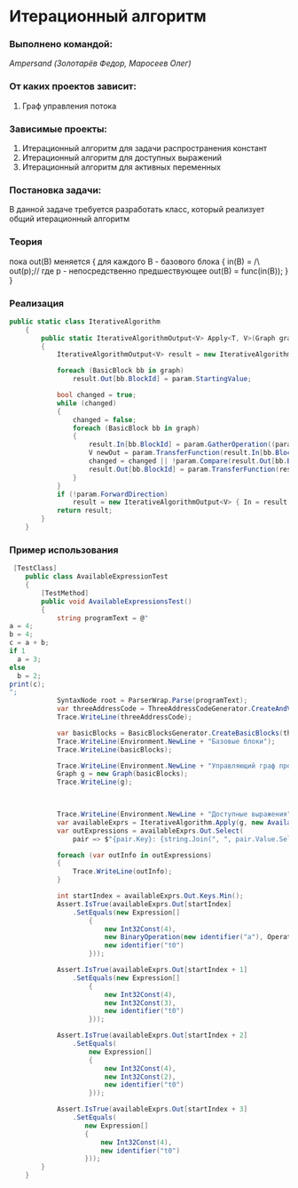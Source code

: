 # Итерационный алгоритм

### Выполнено командой:
*Ampersand (Золотарёв Федор, Маросеев Олег)*

### От каких проектов зависит:
1. Граф управления потока

### Зависимые проекты:
1. Итерационный алгоритм для задачи распространения констант
2. Итерационный алгоритм для доступных выражений 
3. Итерационный алгоритм для активных переменных 

### Постановка задачи:
В данной задаче требуется разработать класс, который реализует общий итерационный алгоритм

### Теория
пока out(B) меняется {
    для каждого B - базового блока {
        in(B) = /\ out(p);// где p - непосредственно предшествующее
        out(B) = func(in(B));
    }
}

### Реализация

```cs
public static class IterativeAlgorithm
    {
        public static IterativeAlgorithmOutput<V> Apply<T, V>(Graph graph, BasicIterativeAlgorithmParameters<V> param) where T : BasicIterativeAlgorithmParameters<V>
        {
            IterativeAlgorithmOutput<V> result = new IterativeAlgorithmOutput<V>();

            foreach (BasicBlock bb in graph)
                result.Out[bb.BlockId] = param.StartingValue;

            bool changed = true;
            while (changed)
            {
                changed = false;
                foreach (BasicBlock bb in graph)
                {
                    result.In[bb.BlockId] = param.GatherOperation((param.ForwardDirection ? graph.getParents(bb.BlockId) : graph.getAncestors(bb.BlockId)).Blocks.Select(b => result.Out[b.BlockId]));
                    V newOut = param.TransferFunction(result.In[bb.BlockId], bb);
                    changed = changed || !param.Compare(result.Out[bb.BlockId], newOut);
                    result.Out[bb.BlockId] = param.TransferFunction(result.In[bb.BlockId], bb);
                }
            }
            if (!param.ForwardDirection)
                result = new IterativeAlgorithmOutput<V> { In = result.Out, Out = result.In };
            return result;
        }
    }
```

### Пример использования

```cs
 [TestClass]
    public class AvailableExpressionTest
    {
        [TestMethod]
        public void AvailableExpressionsTest()
        {
            string programText = @"
a = 4;
b = 4;
c = a + b;
if 1 
  a = 3;
else
  b = 2;
print(c);
";
            SyntaxNode root = ParserWrap.Parse(programText);
            var threeAddressCode = ThreeAddressCodeGenerator.CreateAndVisit(root).Program;
            Trace.WriteLine(threeAddressCode);

            var basicBlocks = BasicBlocksGenerator.CreateBasicBlocks(threeAddressCode);
            Trace.WriteLine(Environment.NewLine + "Базовые блоки");
            Trace.WriteLine(basicBlocks);

            Trace.WriteLine(Environment.NewLine + "Управляющий граф программы");
            Graph g = new Graph(basicBlocks);
            Trace.WriteLine(g);


            
            Trace.WriteLine(Environment.NewLine + "Доступные выражения");
            var availableExprs = IterativeAlgorithm.Apply(g, new AvailableExpressionsCalculator(g));
            var outExpressions = availableExprs.Out.Select(
                pair => $"{pair.Key}: {string.Join(", ", pair.Value.Select(ex => ex.ToString()))}");

            foreach (var outInfo in outExpressions)
            {
                Trace.WriteLine(outInfo);
            }

            int startIndex = availableExprs.Out.Keys.Min();
            Assert.IsTrue(availableExprs.Out[startIndex]
                .SetEquals(new Expression[]
                    {
                        new Int32Const(4),
                        new BinaryOperation(new identifier("a"), Operation.Add, new identifier("b")),
                        new identifier("t0")
                    }));

            Assert.IsTrue(availableExprs.Out[startIndex + 1]
                .SetEquals(new Expression[]
                    {
                        new Int32Const(4),
                        new Int32Const(3),
                        new identifier("t0")
                    }));

            Assert.IsTrue(availableExprs.Out[startIndex + 2]
                .SetEquals(
                    new Expression[]
                    {
                        new Int32Const(4),
                        new Int32Const(2),
                        new identifier("t0")
                    }));

            Assert.IsTrue(availableExprs.Out[startIndex + 3]
                .SetEquals(
                   new Expression[]
                   {
                       new Int32Const(4),
                       new identifier("t0")
                   }));
        }
    }
```

